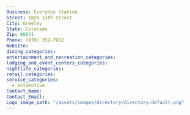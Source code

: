 ```yaml
---
Business: Everyday Station
Street: 1025 13th Street
City: Greeley
State: Colorado
Zip: 80631
Phone: (970) 352-7932
Website:
dining_categories:
entertainment_and_recreation_categories:
lodging_and_event_centers_categories:
nightlife_categories:
retail_categories:
service_categories:
  - automotive
Contact_Name:
Contact_Email:
Logo_image_path: "/assets/images/directory/directory-default.png"
---
```



